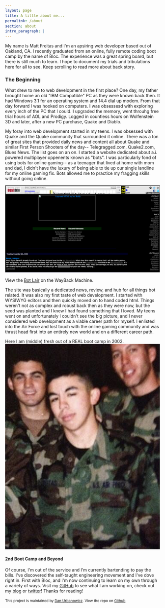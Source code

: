 ```yaml
---
layout: page
title: A little about me...
permalink: /about
section: about
intro_paragraph: |
---
```


My name is Matt Freitas and I'm an apsiring web developer based out of Oakland, CA. I recently graduated from an online, fully remote coding boot camp by the name of Bloc. The experience was a great spring board, but there is still much to learn. I hope to document my trials and tribulations here for all to see. Keep scrolling to read more about back story.

### The Beginning

What drew to me to web development in the first place? One day, my father brought home an old "IBM Compatible" PC as they were known back then. It had Windows 3.1 for an operating system and 14.4 dial up modem. From that day forward I was hooked on computers. I was obsessesd with exploring every inch of the PC that I could. I upgraded the memory, went throuhg free trial hours of AOL and Prodigy. Logged in countless hours on Wolfenstein 3D and later, after a new PC purchase, Quake and Diablo.

My foray into web development started in my teens. I was obsessed with Quake and the Quake community that surrounded it online. There was a ton of great sites that provided daily news and content all about Quake and similar First Person Shooters of the day-- Telegragged.com, Quake2.com, Blues News. The list goes on an on. I started a website dedicated about a.i. powered multiplayer oppenents known as "bots". I was particularly fond of using bots for online gaming-- as a teenager that lived at home with mom and dad, I didn't have the luxury of being able to tie up our single landline for my online gaming fix. Bots allowed me to practice my fragging skills without going online.

[![Bot Lair](/assets/img/bot_lair.jpg)](https://web.archive.org/web/19990128091316/http://quake2.com/botlair/)

View the [Bot Lair](https://web.archive.org/web/19990128091316/http://quake2.com/botlair/) on the WayBack Machine.

The site was basically a dedicated news, review, and hub for all things bot related. It was also my first taste of web development. I started with WYSIWYG editors and then quickly moved on to hand coded html. Things weren't not as complex and robust back then as they were now, but the seed was planted and I knew I had found something that I loved. My teens went on and unfortunately I couldn't see the big picture, and I never considered web development as a viable career path for myself. I enlisted into the Air Force and lost touch with the online gaming community and was thrust head first into an entirely new world and on a different career path.

Here I am (middle) fresh out of a REAL boot camp in 2002.
![me in the Air Force](/assets/img/IMG_9869.jpg)

#### 2nd Boot Camp and Beyond

Of course, I'm out of the service and I'm currently bartending to pay the bills. I've discovered the self-taught engineering movement and I've dove right in. First with Bloc, and I'm now continuing to learn on my own through a variety of ways. Visit my [GitHub](http://www.github.com/chupacabreh) to see what I am working on, check out my [blog](/blog/) or [twitter](http://www.twitter.com/chupacabreh)! Thanks for reading!

<small>This project is maintained by <a href="https://www.danurbanowicz.com" rel="noopener">Dan Urbanowicz</a>. View the repo on <a href="https://github.com/danurbanowicz/jekyll-netlify-boilerplate" rel="noopener">Github</a></small>
